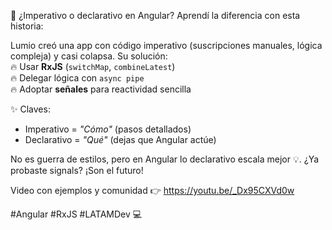 🚀 ¿Imperativo o declarativo en Angular? Aprendí la diferencia con esta historia:  

Lumio creó una app con código imperativo (suscripciones manuales, lógica compleja) y casi colapsa. Su solución:  
🔥 Usar **RxJS** (`switchMap`, `combineLatest`)  
🔥 Delegar lógica con `async pipe`  
🔥 Adoptar **señales** para reactividad sencilla  

✨ Claves:  
- Imperativo = *"Cómo"* (pasos detallados)  
- Declarativo = *"Qué"* (dejas que Angular actúe)  

No es guerra de estilos, pero en Angular lo declarativo escala mejor 💡. ¿Ya probaste signals? ¡Son el futuro!  

Video con ejemplos y comunidad 👉 https://youtu.be/_Dx95CXVd0w  

#Angular #RxJS #LATAMDev 💻